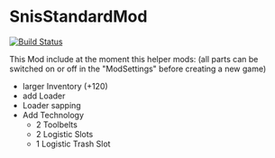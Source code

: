 # SnisStandardMod

[![Build Status](http://bot.snis.pw:9000/job/SnisStandardMod/badge/icon)](http://bot.snis.pw:9000/job/SnisStandardMod/)

This Mod include at the moment this helper mods:
(all parts can be switched on or off in the "ModSettings" before creating a new game)

* larger Inventory (+120)
* add Loader
* Loader sapping
* Add Technology
    * 2 Toolbelts
    * 2 Logistic Slots
    * 1 Logistic Trash Slot
